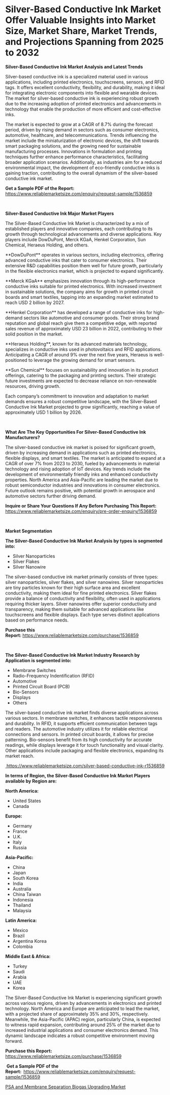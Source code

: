 <p><h1>Silver-Based Conductive Ink Market Offer Valuable Insights into Market Size, Market Share, Market Trends, and Projections Spanning from 2025 to 2032</h1></p><p><strong>Silver-Based Conductive Ink Market Analysis and Latest Trends</strong></p>
<p><p>Silver-based conductive ink is a specialized material used in various applications, including printed electronics, touchscreens, sensors, and RFID tags. It offers excellent conductivity, flexibility, and durability, making it ideal for integrating electronic components into flexible and wearable devices. The market for silver-based conductive ink is experiencing robust growth due to the increasing adoption of printed electronics and advancements in technology that enable the production of more efficient and cost-effective inks.</p><p>The market is expected to grow at a CAGR of 8.7% during the forecast period, driven by rising demand in sectors such as consumer electronics, automotive, healthcare, and telecommunications. Trends influencing the market include the miniaturization of electronic devices, the shift towards smart packaging solutions, and the growing need for sustainable manufacturing processes. Innovations in formulation and printing techniques further enhance performance characteristics, facilitating broader application scenarios. Additionally, as industries aim for a reduced environmental impact, the development of eco-friendly conductive inks is gaining traction, contributing to the overall dynamism of the silver-based conductive ink market.</p></p>
<p><strong>Get a Sample PDF of the Report:&nbsp;</strong> <a href="https://www.reliablemarketsize.com/enquiry/request-sample/1536859?utm_campaign=2843&utm_medium=2&utm_source=Github&utm_content=ia&utm_term=28022025&utm_id=silver-based-conductive-ink">https://www.reliablemarketsize.com/enquiry/request-sample/1536859</a></p>
<p>&nbsp;</p>
<p><strong>Silver-Based Conductive Ink Major Market Players</strong></p>
<p><p>The Silver-Based Conductive Ink Market is characterized by a mix of established players and innovative companies, each contributing to its growth through technological advancements and diverse applications. Key players include DowDuPont, Merck KGaA, Henkel Corporation, Sun Chemical, Heraeus Holding, and others.</p><p>**DowDuPont** operates in various sectors, including electronics, offering advanced conductive inks that cater to consumer electronics. Their extensive R&D capabilities position them well for future growth, particularly in the flexible electronics market, which is projected to expand significantly.</p><p>**Merck KGaA** emphasizes innovation through its high-performance conductive inks suitable for printed electronics. With increased investment in sustainable solutions, the company aims for growth in printed circuit boards and smart textiles, tapping into an expanding market estimated to reach USD 2 billion by 2027.</p><p>**Henkel Corporation** has developed a range of conductive inks for high-demand sectors like automotive and consumer goods. Their strong brand reputation and global reach give them a competitive edge, with reported sales revenue of approximately USD 23 billion in 2022, contributing to their solid position in the market.</p><p>**Heraeus Holding**, known for its advanced materials technology, specializes in conductive inks used in photovoltaics and RFID applications. Anticipating a CAGR of around 9% over the next five years, Heraeus is well-positioned to leverage the growing demand for smart sensors.</p><p>**Sun Chemical** focuses on sustainability and innovation in its product offerings, catering to the packaging and printing sectors. Their strategic future investments are expected to decrease reliance on non-renewable resources, driving growth.</p><p>Each company’s commitment to innovation and adaptation to market demands ensures a robust competitive landscape, with the Silver-Based Conductive Ink Market projected to grow significantly, reaching a value of approximately USD 1 billion by 2026.</p></p>
<p>&nbsp;</p>
<p><strong>What Are The Key Opportunities For Silver-Based Conductive Ink Manufacturers?</strong></p>
<p><p>The silver-based conductive ink market is poised for significant growth, driven by increasing demand in applications such as printed electronics, flexible displays, and smart textiles. The market is anticipated to expand at a CAGR of over 7% from 2023 to 2030, fueled by advancements in material technology and rising adoption of IoT devices. Key trends include the development of environmentally friendly inks and enhanced conductivity properties. North America and Asia-Pacific are leading the market due to robust semiconductor industries and innovations in consumer electronics. Future outlook remains positive, with potential growth in aerospace and automotive sectors further driving demand.</p></p>
<p><strong>Inquire or Share Your Questions If Any Before Purchasing This Report:</strong> <a href="https://www.reliablemarketsize.com/enquiry/pre-order-enquiry/1536859?utm_campaign=2843&utm_medium=2&utm_source=Github&utm_content=ia&utm_term=28022025&utm_id=silver-based-conductive-ink">https://www.reliablemarketsize.com/enquiry/pre-order-enquiry/1536859</a></p>
<p>&nbsp;</p>
<p><strong>Market Segmentation</strong></p>
<p><strong>The Silver-Based Conductive Ink Market Analysis by types is segmented into:</strong></p>
<p><ul><li>Silver Nanoparticles</li><li>Silver Flakes</li><li>Silver Nanowire</li></ul></p>
<p><p>The silver-based conductive ink market primarily consists of three types: silver nanoparticles, silver flakes, and silver nanowires. Silver nanoparticles are tiny particles known for their high surface area and excellent conductivity, making them ideal for fine printed electronics. Silver flakes provide a balance of conductivity and flexibility, often used in applications requiring thicker layers. Silver nanowires offer superior conductivity and transparency, making them suitable for advanced applications like touchscreens and flexible displays. Each type serves distinct applications based on performance needs.</p></p>
<p><strong>Purchase this Report:&nbsp;</strong><a href="https://www.reliablemarketsize.com/purchase/1536859?utm_campaign=2843&utm_medium=2&utm_source=Github&utm_content=ia&utm_term=28022025&utm_id=silver-based-conductive-ink">https://www.reliablemarketsize.com/purchase/1536859</a></p>
<p>&nbsp;</p>
<p><strong>The Silver-Based Conductive Ink Market Industry Research by Application is segmented into:</strong></p>
<p><ul><li>Membrane Switches</li><li>Radio-Frequency Indentification (RFID)</li><li>Automotive</li><li>Printed Circuit Board (PCB)</li><li>Bio-Sensors</li><li>Displays</li><li>Others</li></ul></p>
<p><p>The silver-based conductive ink market finds diverse applications across various sectors. In membrane switches, it enhances tactile responsiveness and durability. In RFID, it supports efficient communication between tags and readers. The automotive industry utilizes it for reliable electrical connections and sensors. In printed circuit boards, it allows for precise patterning. Bio-sensors benefit from its high conductivity for accurate readings, while displays leverage it for touch functionality and visual clarity. Other applications include packaging and flexible electronics, expanding its market reach.</p></p>
<p><a href="https://www.reliablemarketsize.com/silver-based-conductive-ink-r1536859?utm_campaign=2843&utm_medium=2&utm_source=Github&utm_content=ia&utm_term=28022025&utm_id=silver-based-conductive-ink">&nbsp;https://www.reliablemarketsize.com/silver-based-conductive-ink-r1536859</a></p>
<p><strong>In terms of Region, the Silver-Based Conductive Ink Market Players available by Region are:</strong></p>
<p>
    <p> <strong> North America: </strong>
        <ul>
            <li>United States</li>
            <li>Canada</li>
        </ul>
        </p> 
    <p> <strong> Europe: </strong>
        <ul>
            <li>Germany</li>
            <li>France</li>
            <li>U.K.</li>
            <li>Italy</li>
            <li>Russia</li>
        </ul>
        </p> 
    <p> <strong> Asia-Pacific: </strong>
        <ul>
            <li>China</li>
            <li>Japan</li>
            <li>South Korea</li>
            <li>India</li>
            <li>Australia</li>
            <li>China Taiwan</li>
            <li>Indonesia</li>
            <li>Thailand</li>
            <li>Malaysia</li>
        </ul>
        </p> 
    <p> <strong> Latin America: </strong>
        <ul>
            <li>Mexico</li>
            <li>Brazil</li>
            <li>Argentina Korea</li>
            <li>Colombia</li>
        </ul>
        </p> 
    <p> <strong> Middle East & Africa: </strong>
        <ul>
            <li>Turkey</li>
            <li>Saudi</li>
            <li>Arabia</li>
            <li>UAE</li>
            <li>Korea</li>
        </ul>
    </p>
    </p>
<p><p>The Silver-Based Conductive Ink Market is experiencing significant growth across various regions, driven by advancements in electronics and printed technology. North America and Europe are anticipated to lead the market, with a projected share of approximately 35% and 30%, respectively. Meanwhile, the Asia-Pacific (APAC) region, particularly China, is expected to witness rapid expansion, contributing around 25% of the market due to increased industrial applications and consumer electronics demand. This dynamic landscape indicates a robust competitive environment moving forward.</p></p>
<p><strong>Purchase this Report: </strong><a href="https://www.reliablemarketsize.com/purchase/1536859?utm_campaign=2843&utm_medium=2&utm_source=Github&utm_content=ia&utm_term=28022025&utm_id=silver-based-conductive-ink">https://www.reliablemarketsize.com/purchase/1536859</a></p>
<p>&nbsp;<strong>Get a Sample PDF of the Report:&nbsp;&nbsp;</strong><a href="https://www.reliablemarketsize.com/enquiry/request-sample/1536859?utm_campaign=2843&utm_medium=2&utm_source=Github&utm_content=ia&utm_term=28022025&utm_id=silver-based-conductive-ink">https://www.reliablemarketsize.com/enquiry/request-sample/1536859</a></p>
<p><strong></strong></p>
<p><p><a href="https://github.com/YashRP12/Market-Research-Report-List-7/blob/main/psa-and-membrane-separation-biogas-upgrading-market.md?utm_campaign=2843&utm_medium=2&utm_source=Github&utm_content=ia&utm_term=28022025&utm_id=silver-based-conductive-ink">PSA and Membrane Separation Biogas Upgrading Market</a></p></p>